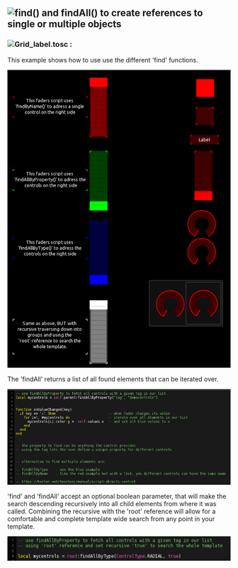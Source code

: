 ## ![find() and findAll() to create references to single or multiple objects](find&findAll.tosc)

### ![Grid_label.tosc :](Grid_label.tosc) 

This example shows how to use use the different 'find' functions.

![find](pics/preview.png) 

The 'findAll' returns a list of all found elements that can be iterated over.

![script1](pics/script.png)

'find' and 'findAll' accept an optional boolean parameter, that will make the search descending recursively into all child elements from where it was called. Combining the recursive with the 'root' reference will allow for a comfortable and complete template wide search from any point in your template.

![script2](pics/script2.png)
